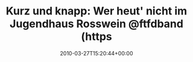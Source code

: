 ---
retweeted: false
source: <a href="http://twitter.com" rel="nofollow">Twitter Web Client</a>
entities:
  hashtags: []
  symbols: []
  user_mentions:
  - name: For The Fallen Dreams
    screen_name: FTFDband
    indices:
    - '55'
    - '64'
    id_str: '28708872'
    id: '28708872'
  urls: []
display_text_range:
- '0'
- '81'
favorite_count: '0'
id_str: '11148068806'
truncated: false
retweet_count: '0'
id: '11148068806'
created_at: Sat Mar 27 15:20:44 +0000 2010
favorited: false
full_text: 'Kurz und knapp: Wer heut'' nicht im Jugendhaus Rosswein [@ftfdband](https://twitter.com/ftfdband)
  sieht, ist blöd.'
lang: de
tags:
- pesos/twitter
date: '2010-03-27T15:20:44+00:00'
src: https://twitter.com/bascht/status/11148068806
original_url: https://twitter.com/bascht/status/11148068806
type: twitter_tweet
text: 'Kurz und knapp: Wer heut'' nicht im Jugendhaus Rosswein [@ftfdband](https://twitter.com/ftfdband)
  sieht, ist blöd.'
title: 'Kurz und knapp: Wer heut'' nicht im Jugendhaus Rosswein @ftfdband (https'

---
